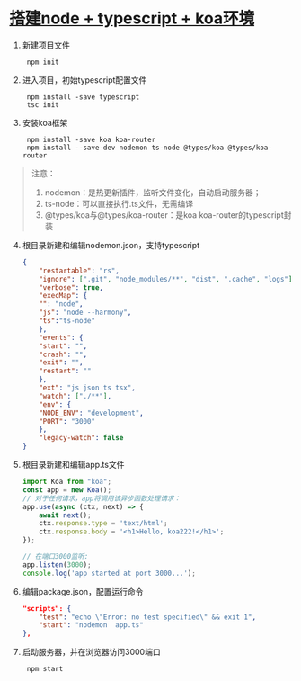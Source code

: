 # [搭建node + typescript + koa环境](https://github.com/StarShi/Big-Monster/tree/master/source/node_typescript)

1. 新建项目文件
        
        npm init 
        
2. 进入项目，初始typescript配置文件

        npm install -save typescript
        tsc init 


3. 安装koa框架

        npm install -save koa koa-router 
        npm install --save-dev nodemon ts-node @types/koa @types/koa-router
        
> 注意：
> 1. nodemon：是热更新插件，监听文件变化，自动启动服务器；
> 2. ts-node：可以直接执行.ts文件，无需编译
> 3. @types/koa与@types/koa-router：是koa koa-router的typescript封装


4. 根目录新建和编辑nodemon.json，支持typescript

    ```json
    {
        "restartable": "rs",
        "ignore": [".git", "node_modules/**", "dist", ".cache", "logs"],
        "verbose": true,
        "execMap": {
        "": "node",
        "js": "node --harmony",
        "ts":"ts-node"
        },
        "events": {
        "start": "",
        "crash": "",
        "exit": "",
        "restart": ""
        },
        "ext": "js json ts tsx",
        "watch": ["./**"],
        "env": {
        "NODE_ENV": "development",
        "PORT": "3000"
        },
        "legacy-watch": false
    }
    ```
5. 根目录新建和编辑app.ts文件

    ```typescript
    import Koa from "koa";
    const app = new Koa();
    // 对于任何请求，app将调用该异步函数处理请求：
    app.use(async (ctx, next) => {
        await next();
        ctx.response.type = 'text/html';
        ctx.response.body = '<h1>Hello, koa222!</h1>';
    });

    // 在端口3000监听:
    app.listen(3000);
    console.log('app started at port 3000...');
    ```

6. 编辑package.json，配置运行命令

    ```json
    "scripts": {
        "test": "echo \"Error: no test specified\" && exit 1",
        "start": "nodemon  app.ts"
    },
    ```
7. 启动服务器，并在浏览器访问3000端口

        npm start
